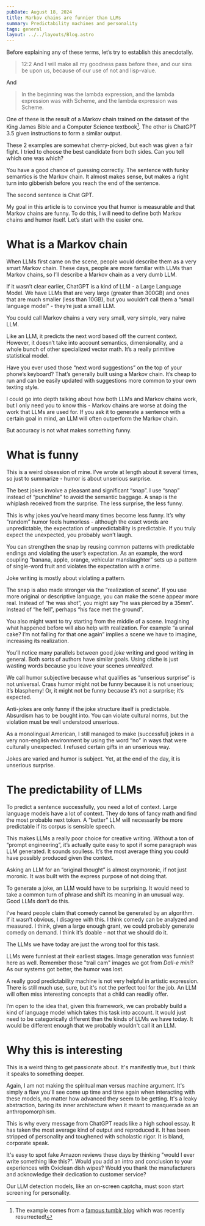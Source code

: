 ```yaml
---
pubDate: August 18, 2024
title: Markov chains are funnier than LLMs
summary: Predictability machines and personality
tags: general
layout: ../../layouts/Blog.astro
---
```


Before explaining any of these terms, let’s try to establish this anecdotally.

> 12:2 And I will make all my goodness pass before thee, and our sins be upon us, because of our use of not and lisp-value.

And

> In the beginning was the lambda expression, and the lambda expression was with Scheme, and the lambda expression was Scheme.

One of these is the result of a Markov chain trained on the dataset of the King James Bible and a Computer Science textbook[^1]. The other is ChatGPT 3.5 given instructions to form a similar output.

These 2 examples are somewhat cherry-picked, but each was given a fair fight. I tried to choose the best candidate from both sides. Can you tell which one was which?

You have a good chance of guessing correctly. The sentence with funky semantics is the Markov chain. It almost makes sense, but makes a right turn into gibberish before you reach the end of the sentence.

The second sentence is Chat GPT.

My goal in this article is to convince you that humor is measurable and that Markov chains are funny. To do this, I will need to define both Markov chains and humor itself. Let’s start with the easier one.

# What is a Markov chain

When LLMs first came on the scene, people would describe them as a very smart Markov chain. These days, people are more familiar with LLMs than Markov chains, so I’ll describe a Markov chain as a very dumb LLM.

If it wasn’t clear earlier, ChatGPT is a kind of LLM - a Large Language Model. We have LLMs that are very large (greater than 300GB) and ones that are much smaller (less than 10GB), but you wouldn’t call them a “small language model” - they’re just a small LLM.

You could call Markov chains a very very small, very simple, very naive LLM.

Like an LLM, it predicts the next word based off the current context. However, it doesn’t take into account semantics, dimensionality, and a whole bunch of other specialized vector math. It’s a really primitive statistical model.

Have you ever used those “next word suggestions” on the top of your phone’s keyboard? That’s generally built using a Markov chain. It’s cheap to run and can be easily updated with suggestions more common to your own texting style.

I could go into depth talking about how both LLMs and Markov chains work, but I only need you to know this - Markov chains are worse at doing the work that LLMs are used for. If you ask it to generate a sentence with a certain goal in mind, an LLM will often outperform the Markov chain.

But accuracy is not what makes something funny.

# What is funny

This is a weird obsession of mine. I’ve wrote at length about it several times, so just to summarize - humor is about unserious surprise.

The best jokes involve a pleasant and significant “snap”. I use “snap” instead of “punchline” to avoid the semantic baggage. A snap is the whiplash received from the surprise. The less surprise, the less funny.

This is why jokes you’ve heard many times become less funny. It’s why “random” humor feels humorless - although the exact words are unpredictable, the expectation of unpredictability is predictable. If you truly expect the unexpected, you probably won’t laugh.

You can strengthen the snap by reusing common patterns with predictable endings and violating the user’s expectation. As an example, the word coupling “banana, apple, orange, vehicular manslaughter” sets up a pattern of single-word fruit and violates the expectation with a crime.

Joke writing is mostly about violating a pattern.

The snap is also made stronger via the “realization of scene”. If you use more original or descriptive language, you can make the scene appear more real. Instead of “he was shot”, you might say “he was pierced by a 35mm”. Instead of “he fell”, perhaps “his face met the ground”.

You also might want to try starting from the middle of a scene. Imagining what happened before will also help with realization. For example “a urinal cake? I’m not falling for that one again” implies a scene we have to imagine, increasing its realization.

You’ll notice many parallels between good _joke_ writing and good writing in general. Both sorts of authors have similar goals. Using cliche is just wasting words because you leave your scenes *unrealized*.

We call humor subjective because what qualifies as “unserious surprise” is not universal. Crass humor might not be funny because it is not unserious; it’s blasphemy! Or, it might not be funny because it’s not a surprise; it’s expected.

Anti-jokes are only funny if the joke structure itself is predictable. Absurdism has to be bought into. You can violate cultural norms, but the violation must be well understood unserious.

As a monolingual American, I still managed to make (successful) jokes in a very non-english environment by using the word “no” in ways that were culturally unexpected. I refused certain gifts in an unserious way.

Jokes are varied and humor is subject. Yet, at the end of the day, it is unserious surprise.

# The predictability of LLMs

To predict a sentence successfully, you need a lot of context. Large language models have a lot of context. They do tons of fancy math and find the most probable next token. A “better” LLM will necessarily be more predictable if its corpus is sensible speech.

This makes LLMs a really poor choice for creative writing. Without a ton of “prompt engineering”, it’s actually quite easy to spot if some paragraph was LLM generated. It sounds soulless. It’s the most average thing you could have possibly produced given the context.

Asking an LLM for an “original thought” is almost oxymoronic, if not just moronic. It was built with the express purpose of not doing that.

To generate a joke, an LLM would have to be surprising. It would need to take a common turn of phrase and shift its meaning in an unusual way. Good LLMs don’t do this.

I’ve heard people claim that comedy cannot be generated by an algorithm. If it wasn’t obvious, I disagree with this. I think comedy can be analyzed and measured. I think, given a large enough grant, we could probably generate comedy on demand. I think it’s doable - not that we should do it.

The LLMs we have today are just the wrong tool for this task.

LLMs were funniest at their earliest stages. Image generation was funniest here as well. Remember those "trail cam" images we got from *Dall-e mini*? As our systems got better, the humor was lost.

A really good predictability machine is not very helpful in artistic expression. There is still much use, sure, but it's not the perfect tool for the job. An LLM will often miss interesting concepts that a child can readily offer.

I’m open to the idea that, given this framework, we can probably build a kind of language model which takes this task into account. It would just need to be categorically different than the kinds of LLMs we have today. It would be different enough that we probably wouldn't call it an LLM.

# Why this is interesting

This is a weird thing to get passionate about. It's manifestly true, but I think it speaks to something deeper. 

Again, I am not making the spiritual man versus machine argument. It's simply a flaw you'll see come up time and time again when interacting with these models, no matter how advanced they seem to be getting. It's a leaky abstraction, baring its inner architecture when it meant to masquerade as an anthropomorphism. 

This is why every message from ChatGPT reads like a high school essay. It has taken the most average kind of output and reproduced it. It has been stripped of personality and toughened with scholastic rigor. It is bland, corporate speak. 

It's easy to spot fake Amazon reviews these days by thinking "would I ever write something like this?". Would you add an intro and conclusion to your experiences with Oxiclean dish wipes? Would you thank the manufacturers and acknowledge their dedication to customer service? 

Our LLM detection models, like an on-screen captcha, must soon start screening for personality. 

[^1]: The example comes from a [famous tumblr blog](https://kingjamesprogramming.tumblr.com/) which was recently resurrected!
